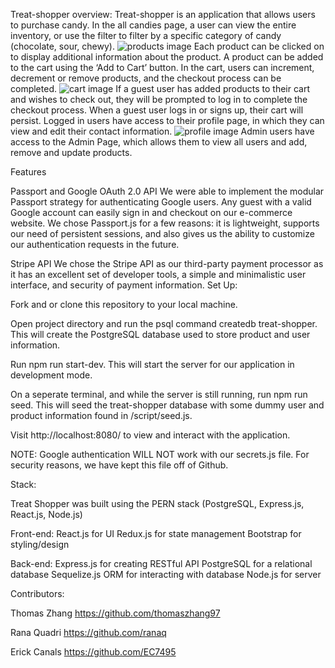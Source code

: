 Treat-shopper overview:
Treat-shopper is an application that allows users to purchase candy. In the all candies page, a user can view the entire inventory, or use the filter to filter by a specific category of candy (chocolate, sour, chewy).
![products image]('/public/images/treat-shopper_products.png')
Each product can be clicked on to display additional information about the product. A product can be added to the cart using the ‘Add to Cart’ button. In the cart, users can increment, decrement or remove products, and the checkout process can be completed.
![cart image]('/public/images/treat-shopper_cart.png')
If a guest user has added products to their cart and wishes to check out, they will be prompted to log in to complete the checkout process. When a guest user logs in or signs up, their cart will persist. Logged in users have access to their profile page, in which they can view and edit their contact information.
![profile image]('/public/images/treat-shopper_profile.png')
Admin users have access to the Admin Page, which allows them to view all users and add, remove and update products.

Features

Passport and Google OAuth 2.0 API
We were able to implement the modular Passport strategy for authenticating Google users. Any guest with a valid Google account can easily sign in and checkout on our e-commerce website. We chose Passport.js for a few reasons: it is lightweight, supports our need of persistent sessions, and also gives us the ability to customize our authentication requests in the future.

Stripe API
We chose the Stripe API as our third-party payment processor as it has an excellent set of developer tools, a simple and minimalistic user interface, and security of payment information.
Set Up:

Fork and or clone this repository to your local machine.

Open project directory and run the psql command createdb treat-shopper.
This will create the PostgreSQL database used to store product and user information.

Run npm run start-dev.
This will start the server for our application in development mode.

On a seperate terminal, and while the server is still running, run npm run seed.
This will seed the treat-shopper database with some dummy user and product information found in /script/seed.js.

Visit http://localhost:8080/ to view and interact with the application.

NOTE: Google authentication WILL NOT work with our secrets.js file. For security reasons, we have kept this file off of Github.

Stack:

Treat Shopper was built using the PERN stack (PostgreSQL, Express.js, React.js, Node.js)

Front-end:
React.js for UI
Redux.js for state management
Bootstrap for styling/design

Back-end:
Express.js for creating RESTful API
PostgreSQL for a relational database
Sequelize.js ORM for interacting with database
Node.js for server

Contributors:

Thomas Zhang
https://github.com/thomaszhang97

Rana Quadri
https://github.com/ranaq

Erick Canals
https://github.com/EC7495

